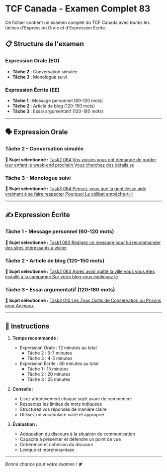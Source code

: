 # TCF Canada - Examen Complet 83

Ce fichier contient un examen complet du TCF Canada avec toutes les tâches d'Expression Orale et d'Expression Écrite.

## 📋 Structure de l'examen

### Expression Orale (EO)
- **Tâche 2** : Conversation simulée
- **Tâche 3** : Monologue suivi

### Expression Écrite (EE)  
- **Tâche 1** : Message personnel (60-120 mots)
- **Tâche 2** : Article de blog (120-150 mots)
- **Tâche 3** : Essai argumentatif (120-180 mots)

---

## 🗣️ Expression Orale

### Tâche 2 - Conversation simulée

**📄 Sujet sélectionné :** [Task2 084 Vos voisins vous ont demandé de garder leur enfant le week-end prochain.Vous cherchez des détails su](tcf_canada/eo/task2/task2_084_Vos_voisins_vous_ont_demandé_de_garder_leur_enfant_le_week-end_prochain.Vous_cherchez_des_détails_su.md)

### Tâche 3 - Monologue suivi

**📄 Sujet sélectionné :** [Task3 084 Pensez-vous que la gentillesse aide vraiment à se faire respecter Pourquoi Le célibat empêche-t-il](tcf_canada/eo/task3/task3_084_Pensez-vous_que_la_gentillesse_aide_vraiment_à_se_faire_respecter_Pourquoi_Le_célibat_empêche-t-il.md)

---

## ✍️ Expression Écrite

### Tâche 1 - Message personnel (60-120 mots)

**📄 Sujet sélectionné :** [Task1 083 Rédigez un message pour lui recommander des sites intéressants à visiter](tcf_canada/ee/task1/task1_083_Rédigez_un_message_pour_lui_recommander_des_sites_intéressants_à_visiter.md)

### Tâche 2 - Article de blog (120-150 mots)

**📄 Sujet sélectionné :** [Task2 083 Après avoir quitté la ville vous vous êtes installé à la campagne.Sur votre blog vous expliquez le](tcf_canada/ee/task2/task2_083_Après_avoir_quitté_la_ville_vous_vous_êtes_installé_à_la_campagne.Sur_votre_blog_vous_expliquez_le.md)

### Tâche 3 - Essai argumentatif (120-180 mots)

**📄 Sujet sélectionné :** [Task3 010 Les Zoos Outils de Conservation ou Prisons pour Animaux](tcf_canada/ee/task3/task3_010_Les_Zoos_Outils_de_Conservation_ou_Prisons_pour_Animaux.md)

---

## 📝 Instructions

1. **Temps recommandé :**
   - Expression Orale : 12 minutes au total
     - Tâche 2 : 5-7 minutes
     - Tâche 3 : 4-5 minutes
   - Expression Écrite : 60 minutes au total
     - Tâche 1 : 15 minutes
     - Tâche 2 : 20 minutes  
     - Tâche 3 : 25 minutes

2. **Conseils :**
   - Lisez attentivement chaque sujet avant de commencer
   - Respectez les limites de mots indiquées
   - Structurez vos réponses de manière claire
   - Utilisez un vocabulaire varié et approprié

3. **Évaluation :**
   - Adéquation du discours à la situation de communication
   - Capacité à présenter et défendre un point de vue
   - Cohérence et cohésion du discours
   - Lexique et morphosyntaxe

---

*Bonne chance pour votre examen ! 🍀*
